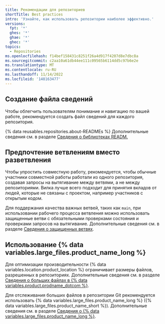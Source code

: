```yaml
---
title: Рекомендации для репозиториев
shortTitle: Best practices
intro: 'Узнайте, как использовать репозитории наиболее эффективно.'
versions:
  fpt: '*'
  ghes: '*'
  ghae: '*'
  ghec: '*'
topics:
  - Repositories
ms.openlocfilehash: f14bef158431c8251f26a4d917f4207d8e7dbc8a
ms.sourcegitcommit: c2aa10a61db44ee111c09565b6114dd5c97b6e2e
ms.translationtype: MT
ms.contentlocale: ru-RU
ms.lasthandoff: 11/14/2022
ms.locfileid: '148163477'
---
```

## Создание файла сведений

Чтобы облегчить пользователям понимание и навигацию по вашей работе, рекомендуется создать файл сведений для каждого репозитория. 

{% data reusables.repositories.about-READMEs %} Дополнительные сведения см. в разделе [Сведения о библиотеках READM.](/repositories/managing-your-repositorys-settings-and-features/customizing-your-repository/about-readmes)

## Предпочтение ветвлениям вместо разветвления

Чтобы упростить совместную работу, рекомендуется, чтобы обычные участники совместной работы работали из одного репозитория, создавая запросы на вытягивание между ветвями, а не между репозиториями. Вилка лучше всего подходит для принятия вкладов от людей, которые не связаны с проектом, например участников с открытым кодом.

Для поддержания качества важных ветвей, таких как `main`, при использовании рабочего процесса ветвления можно использовать защищенные ветви с обязательными проверками состояния и проверками запросов на вытягивание. Дополнительные сведения см. в разделе [Сведения о защищенных ветвях](/repositories/configuring-branches-and-merges-in-your-repository/defining-the-mergeability-of-pull-requests/about-protected-branches).

## Использование {% data variables.large_files.product_name_long %}

Для оптимизации производительности {% data variables.location.product_location %} ограничивает размеры файлов, разрешенных в репозиториях. Дополнительные сведения см. в разделе [Сведения о больших файлах в {% data variables.product.prodname_dotcom %}](/repositories/working-with-files/managing-large-files/about-large-files-on-github).

Для отслеживания больших файлов в репозитории Git рекомендуется использовать {% data variables.large_files.product_name_long %} ({% data variables.large_files.product_name_short %}). Дополнительные сведения см. в разделе [Сведения о {% data variables.large_files.product_name_long %}](/repositories/working-with-files/managing-large-files/about-git-large-file-storage).
